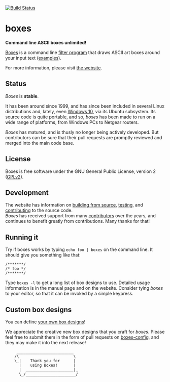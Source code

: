 [![Build Status](https://travis-ci.org/ascii-boxes/boxes.svg?branch=master)](https://travis-ci.org/ascii-boxes/boxes)

# boxes

**Command line ASCII boxes unlimited!**

[Boxes](https://boxes.thomasjensen.com/) is a command line
[filter program](https://boxes.thomasjensen.com/docs/filters.html) that draws ASCII art boxes
around your input text ([examples](https://boxes.thomasjensen.com/examples.html)).

For more information, please visit [the website](https://boxes.thomasjensen.com/).

## Status

*Boxes* is **stable**.

It has been around since 1999, and has since been included in several
Linux distributions and, lately, even
[Windows 10](https://boxes.thomasjensen.com/2016/08/boxes-part-of-windows10), via its Ubuntu subsystem.
Its source code is quite portable, and so, *boxes* has been made to run on a wide range of
platforms, from Windows PCs to Netgear routers.

*Boxes* has matured, and is thusly no longer being actively developed. But contributors can be sure
that their pull requests are promptly reviewed and merged into the main code base.

## License

Boxes is free software under the GNU General Public License, version 2
([GPLv2](http://www.gnu.org/licenses/old-licenses/gpl-2.0.html)).

## Development

The website has information on [building from source](https://boxes.thomasjensen.com/build.html),
[testing](https://boxes.thomasjensen.com/testing.html), and
[contributing](https://boxes.thomasjensen.com/contributing.html) to the source code.<br/>
*Boxes* has received support from many [contributors](https://boxes.thomasjensen.com/contributing.html#contributors)
over the years, and continues to benefit greatly from contributions. Many thanks for that!

## Running it

Try if boxes works by typing `echo foo | boxes` on the command line.
It should give you something like that:

    /*******/
    /* foo */
    /*******/

Type `boxes -l` to get a long list of box designs to use. Detailed usage information is in the
manual page and on the website. Consider tying
*boxes* to your editor, so that it can be invoked by a simple keypress.

## Custom box designs

You can define [your own box designs](https://boxes.thomasjensen.com/docs/)!

We appreciate the creative new box designs that you craft for *boxes*.
Please feel free to submit them in the form of pull requests on
[boxes-config](https://github.com/ascii-boxes/boxes/blob/master/boxes-config),
and they may make it into the next release!

```
     _________________________
    /\                        \
    \_|    Thank you for      |
      |    using Boxes!       |
      |  _____________________|_
      \_/______________________/
```
